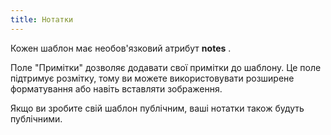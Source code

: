 ```yaml
---
title: Нотатки
---
```


Кожен шаблон має необов'язковий атрибут **notes** .

Поле "Примітки" дозволяє додавати свої примітки до шаблону. Це поле підтримує розмітку, тому ви можете використовувати розширене форматування або навіть вставляти зображення.

<Note>
Якщо ви зробите свій шаблон публічним, ваші нотатки також будуть публічними.
</Note>
